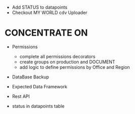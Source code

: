 - Add STATUS to datapoints
- Checkout MY WORLD cdv Uploader

# CONCENTRATE ON

- Permissions
  - complete all permissions decorators
  - create groups on production and DOCUMENT
  - add logic to define permissions by Office and Region
- DataBase Backup

- Expected Data Framework
- Rest API
- status in datapoints table

